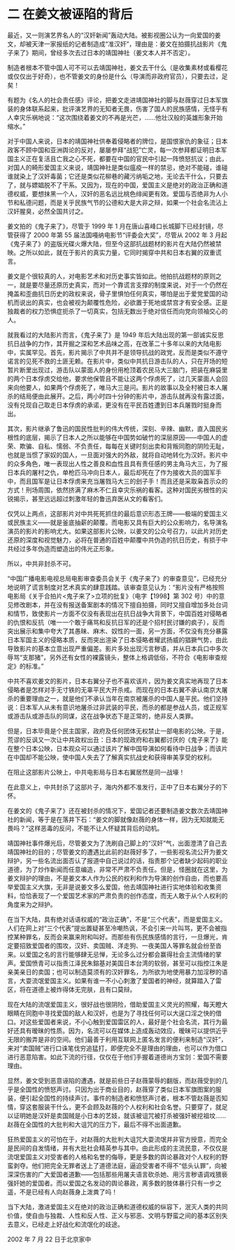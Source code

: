# 二 在姜文被诬陷的背后
最近，又一则演艺界名人的“汉奸新闻”轰动大陆。被影视圈公认为一向爱国的姜文，却被天津一家报纸的记者制造成“准汉奸”，理由是：姜文在拍摄抗战影片《鬼子来了》期间，曾经多次去过日本的靖国神社（姜文本人并不否定）。

制造者根本不管中国人可不可以去靖国神社，姜文去干什么（是收集素材或看樱花或仅仅出于好奇），也不管姜文的身份是什么（导演而非政府官员），只要去过，足矣！

有题为《名人的社会责任感》评论，把姜文走进靖国神社的脚与赵薇穿过日本军旗装的身体联系起来，批评演艺界的无知者无畏，伤害了国人的民族感情，无怪乎有人幸灾乐祸地说：“这次围绕着姜文的不再是光芒，……他壮汉般的英雄形象开始缩水。”

对于中国人来说，日本的靖国神社供奉着侵略者的牌位，是国恨家仇的象征；日本政客不顾中国和亚洲舆论的反对，屡屡参拜“战犯”亡灵，每一次参拜都证明日本军国主义正在复活且亡我之心不死，都要在中国的官民中引起一阵愤怒抗议；由此，对国人的畸形爱国主义来说，靖国神社是类似瘟疫一样的禁忌，绝对不能碰，谁碰谁就染上了汉奸毒菌；它还是类似花柳巷的藏污纳垢之地，无论去干什么，只要去了，就与嫖娼脱不了干系。又因为，现在的中国，爱国主义是绝对的政治正确和道德权威，要想抹黑一个人，汉奸的恶名远比桃色绯闻更有效。爱国与否绝非为人小节和私德问题，而是关乎民族气节的公德和大是大非之辩，如果一个社会名流沾上汉奸腥臭，必然全国共讨之。

姜文拍的《鬼子来了》，尽管于 1999 年 1 月在唐山喜峰口长城脚下已经封镜，尽管获得了 2000 年第 55 届法国嘠纳电影节“评委会大奖”，尽管从 2002 年 3 月起《鬼子来了》的盗版光碟火爆大陆，但至今这部抗战题材的影片在大陆仍然被禁映。之所以如此，就在于影片的真实力量，它同时揭穿中共和日本右翼的双重谎言。

姜文是个很较真的人，对电影艺术和对历史事实皆如此。他拍抗战题材的原则之一，就是要尽量还原历史真实，而对一个靠谎言支撑的制度来说，对于一个仍然在掩盖和歪曲抗日历史的政权来说，骨子里惧怕任何真实，哪怕是出于爱党爱国的动机而说出的真实，也会被视为颠覆性危险，必欲置于死地或禁宫才有安全感。正是独裁者的权力恐惧症扼杀了一切真实，包括无数出于绝对信任而向党向领袖交心的人。

就我看过的大陆影片而言，《鬼子来了》是 1949 年后大陆出现的第一部诚实反思抗日战争的力作，其开掘之深和艺术品味之高，在改革二十多年以来的大陆电影中，实属罕见。首先，影片揭示了中共并不是领导抗战的政党，反而是类似不遵守诺言的见死不救的土匪无赖。在影片中，类似中共抗日游击队的人，只在开场的短暂片断里出现过，游击队以蒙面人的身份用枪顶着农民马大三脑门，把装在麻袋里的两个日本俘虏交给他，要求他保管且不能让这两个俘虏死了，过几天蒙面人会回来向他要人，如果两个俘虏死了，唯马大三是问。影片的故事以及全村被日本人屠杀的结局便由此展开。之后，两小时四十分钟的影片中，游击队就再没有露过面，没有兑现自己取走日本俘虏的承诺，更没有在平民百姓遭到日本兵屠戮时挺身而出。

其次，影片继承了鲁迅的国民性批判的伟大传统，深刻、辛辣、幽默，直入国民劣根性的底层，揭示了日本人之所以能够在中国势如破竹的深层原因——中国人的虚荣、欺骗、自私、懦弱、不负责任，每每在关键时刻出卖和背叛同胞的阴险无耻，也就是当惯了家奴的国人，一旦面对强大的外敌，就将自动地转化为汉奸。影片中的众多角色，唯一表现出人性之善良和血性且具有责任感的男主角马大三，为了报日本兵的屠村之仇，单枪匹马冲向日本人，最后却死在了作为接收大员的国军手中，而且国军是让日本俘虏来充当屠戮马大三的刽子手！而且还是采取枭首示众的方式！刑场周围，依然挤满了麻木不仁且幸灾乐祸的看客。这种对国民劣根性的尖锐揭示，甚至远远超过刺激年轻的鲁迅弃医从文的看客们。

仅凭以上两点，这部影片对中共死死抓住的最后意识形态王牌——极端的爱国主义或民族主义——就是釜底抽薪的颠覆。而电影又具有巨大的公众影响力，名导演名演员的影片的影响尤大。如果这部影片公映，以姜文的公众号召力，以此片对历史还原的深度和视觉魅力，必将在普通的百姓中颠覆中共伪造的抗日历史，有损于中共经过多年伪造而塑造出的伟光正形象。

所以，中共非封杀不可。

“中国广播电影电视总局电影审查委员会关于《鬼子来了》的审查意见”，已经充分地说明了谎言制度对艺术真实的肆意践踏。该审查意见认为：“影片没有严格按照电影局《关于合拍片\<鬼子来了\>立项的批复》（电字【1998】第 302 号）中的意见修改剧本，并在没有报送备案剧本的情况下擅自拍摄，同时又擅自增加多处台词和情节，致使影片一方面不仅没有表现出在抗日战争大背景下，中国百姓对侵略者的仇恨和反抗（唯一一个敢于痛骂和反抗日军的还是个招村民讨嫌的疯子），反而突出展示和集中夸大了其愚昧、麻木、奴性的一面，另一方面，不仅没有充分暴露日本军国主义的侵略本质，反而突出渲染了日本侵略者耀武扬威的猖獗气势，由此导致影片的基本立意出现严重偏差。影片多处出现污言秽语，并从日本兵口中多次辱骂“支那猪”，另外还有女性的裸露镜头，整体上格调低俗，不符合《电影审查规定》的标准。”

中共不喜欢姜文的影片，日本右翼分子也不喜欢该片，因为姜文真实地再现了日本侵略者是怎样对手无寸铁的无辜平民大开杀戒。而现在的日本右翼不承认南京大屠杀的重要理由之一，就是他们不承认当年在南京被屠杀的中国人是平民。他们坚持说：日本军人从未有意识地屠杀过非武装的平民，而杀的都是参战人员，或正规军或游击队或游击队的同谋，这在战争状态下是正常的，绝非反人类罪。

但是，日本毕竟是个民主国家，政府及任何团体无权禁止一部电影的公映。于是，荒谬的反讽又一次让中共政权出丑：日本的现政府和右翼都讨厌的《鬼子来了》能在整个日本公映，日本观众可以通过该片了解中国导演如何看待中日战争；而该片在中国却不能公映，使中国人失去了了解真实抗战史和获得审美享受的权利。

在阻止这部影片公映上，中共电影局与日本右翼居然是同一战壕！

在此意义上，中共封杀了这部片子，海内外都不准发行，正中了日本右翼分子的下怀。

在姜文的《鬼子来了》还在被封杀的情况下，爱国记者还要制造姜文数次去靖国神社的新闻，等于是在落井下石：“姜文的脚就像赵薇的身体一样，因为无知就能无畏吗？”这样恶毒的反问，不能不让人怀疑其背后的动机。

靖国神社事件爆光后，尽管姜文为了洗刷自己脚上的“汉奸”气，出面澄清了自己去靖国神社的目的；尽管姜文的遭遇比此前的赵薇好多了，一些影视名流公开为姜文辩护，另一些名流出面否认了报道中自己说过的话，指责那个记者缺少起码的职业道德，为了炒作新闻而任意编造，非常不严肃不负责任。但是，怪圈就在这里，为姜文辩护的理由，不是姜文本人作为公民的权利和作为导演的创作自由，而也要高举爱国主义大旗，无非是说姜文多么爱国，他去靖国神社进行实地体验和收集资料，恰恰表现了一个爱国艺术家的严肃负责的创作态度，而无人敢于从个人权利的角度来为之辩护。

在当下大陆，具有绝对话语权威的“政治正确”，不是“三个代表”，而是爱国主义。人们在网上对“三个代表”提出置疑甚至冷嘲热讽，不会引来一片叫骂，更不会被指控某种罪名，反而会来赢来附和叫好。而那些有伤民族感情的言行，一旦爆光，肯定要招致爱国者的围攻，汉奸、卖国贼、洋走狗、一夜美国人等罪名就会纷至沓来。以爱国之名的言行能够肆无忌惮，无论多么过分都会赢得社会主流情绪的掌声。爱国愤青可以指责江泽民朱鎔基对美国日本台湾的软弱，甚至可以指控江朱是亲美亲日的卖国；也可以制造莫须有的汉奸罪名，为所欲为地使用暴力加淫秽的语言，大耍流氓爱国主义。如果有谁一不小心刺激了爱国者的神经，就算踏入了雷区，将在道德上被炸得体无完肤，且有口莫辩。

现在大陆的流氓爱国主义，很好战也很阴险，借助爱国主义灵光的照耀，每天瞪大眼睛在同胞中寻找爱国的敌人和汉奸，也是为了寻找任何可以大逞口淫之快的借口。对这些爱国者来说，不小心触到爱国雷区的人，最好是个社会名流，其行为最好还具有暧昧的性质。因为，名流可以在媒体上造成轰动效应，暧昧可以提供近乎无限的搬弄是非的空间。他们最善于利用互联网上匿名发言的便利来制造“汉奸”，来对“卖国贼”进行口诛笔伐穷追猛打，即便完全不是理由的理由，也可以作为借口进行恶意陷害。如此下流的行径，仅仅在于他们手握着道德尚方宝剑：爱国不需要理由。

显然，姜文受到恶意诬陷的遭遇，就是前些日子赵薇蒙辱的翻版，而赵薇受到的几乎是全国性的愤怒声讨。只因为出于商业目的，赵薇穿了类似日本军旗图案的服装，便引起全国性的持续声讨。事件的制造者和愤怒声讨者，根本不管赵薇是否知情，穿这套服装干什么，更不会顾及赵薇的个人权利和社会名誉。只要穿了，就足以证明她是汉奸是卖国贼是小日本的艺妓，就该被诅咒被打杀被强奸被挖祖坟……赵薇在全国性的大批判和大诅咒的压力下，最后不得不出面道歉。

狂热爱国主义的可怕在于，对赵薇的大批判大诅咒大耍流氓并非官方授意，而完全是民间的自发情绪，并有大批社会精英参与其中。由此形成的主流民意，不仅仅是流氓爱国主义对受害者的人格和名誉的侮辱，更是多数的舆论暴政对个人权利的野蛮剥夺。他们把完全无罪者送上了道德法庭，逼迫受害者不得不“低头认罪”，向被深深伤害的广大爱国者道歉——包括那些用屠夫语言砍杀她、用污言秽语调戏猥亵强奸她的爱国者。而以爱国之名发动的舆论暴政，离多数的肢体暴行只有一步之遥，不是已经有人向赵薇身上泼粪了吗！

当下大陆，激进爱国主义在绝对的政治正确和道德权威的纵容下，泯灭人类的共同价值，使自由与独裁、人性和反人性、正义与邪恶、文明与野蛮之间的基本区别失去意义，已经走上好战化和流氓化的歧途。

2002 年 7 月 22 日于北京家中